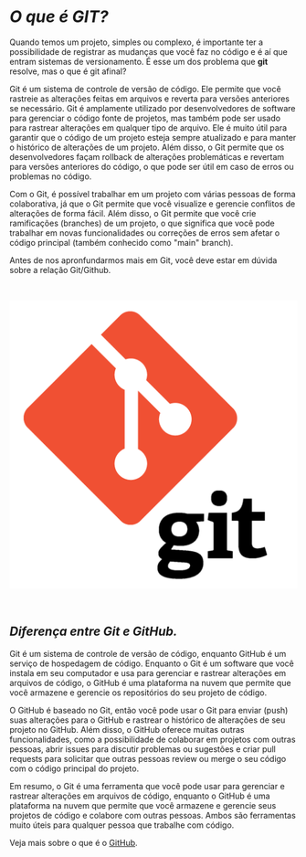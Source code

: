# ***O que é GIT?***

Quando temos um projeto, simples ou complexo, é importante ter a possibilidade de registrar as mudanças que você faz no código e é aí que entram sistemas de versionamento. É esse um dos problema que **git** resolve, mas o que é git afinal?

Git é um sistema de controle de versão de código. Ele permite que você rastreie as alterações feitas em arquivos e reverta para versões anteriores se necessário. Git é amplamente utilizado por desenvolvedores de software para gerenciar o código fonte de projetos, mas também pode ser usado para rastrear alterações em qualquer tipo de arquivo. Ele é muito útil para garantir que o código de um projeto esteja sempre atualizado e para manter o histórico de alterações de um projeto. Além disso, o Git permite que os desenvolvedores façam rollback de alterações problemáticas e revertam para versões anteriores do código, o que pode ser útil em caso de erros ou problemas no código.

Com o Git, é possível trabalhar em um projeto com várias pessoas de forma colaborativa, já que o Git permite que você visualize e gerencie conflitos de alterações de forma fácil. Além disso, o Git permite que você crie ramificações (branches) de um projeto, o que significa que você pode trabalhar em novas funcionalidades ou correções de erros sem afetar o código principal (também conhecido como "main" branch).

Antes de nos apronfundarmos mais em Git, você deve estar em dúvida sobre a relação Git/Github.

<br>

<p align="center">
    <img src="./images/git_logo.png">
</p>
<br>

## *Diferença entre Git e GitHub.*

Git é um sistema de controle de versão de código, enquanto GitHub é um serviço de hospedagem de código. Enquanto o Git é um software que você instala em seu computador e usa para gerenciar e rastrear alterações em arquivos de código, o GitHub é uma plataforma na nuvem que permite que você armazene e gerencie os repositórios do seu projeto de código.

O GitHub é baseado no Git, então você pode usar o Git para enviar (push) suas alterações para o GitHub e rastrear o histórico de alterações de seu projeto no GitHub. Além disso, o GitHub oferece muitas outras funcionalidades, como a possibilidade de colaborar em projetos com outras pessoas, abrir issues para discutir problemas ou sugestões e criar pull requests para solicitar que outras pessoas review ou merge o seu código com o código principal do projeto.

Em resumo, o Git é uma ferramenta que você pode usar para gerenciar e rastrear alterações em arquivos de código, enquanto o GitHub é uma plataforma na nuvem que permite que você armazene e gerencie seus projetos de código e colabore com outras pessoas. Ambos são ferramentas muito úteis para qualquer pessoa que trabalhe com código.

Veja mais sobre o que é o [GitHub](./git_github.md).

